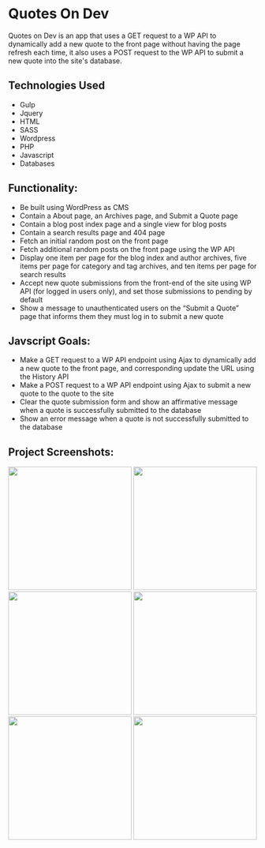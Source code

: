# Quotes On Dev
Quotes on Dev is an app that uses a GET request to a WP API to dynamically add a new quote to the front page without having the page refresh each time, it also uses a POST request to the WP API to submit a new quote into the site's database.

## Technologies Used
* Gulp
* Jquery
* HTML
* SASS
* Wordpress 
* PHP
* Javascript
* Databases

## Functionality:
* Be built using WordPress as CMS
* Contain a About page, an Archives page, and Submit a Quote page
* Contain a blog post index page and a single view for blog posts
* Contain a search results page and 404 page
* Fetch an initial random post on the front page
* Fetch additional random posts on the front page using the WP API
* Display one item per page for the blog index and author archives, five items per page for category and tag archives, and ten items per page for search results
* Accept new quote submissions from the front-end of the site using WP API (for logged in users only), and set those submissions to pending by default
* Show a message to unauthenticated users on the “Submit a Quote” page that informs them they must log in to submit a new quote

## Javscript Goals:
* Make a GET request to a WP API endpoint using Ajax to dynamically add a new quote to the front page, and corresponding update the URL using the History API
* Make a POST request to a WP API endpoint using Ajax to submit a new quote to the quote to the site
* Clear the quote submission form and show an affirmative message when a quote is successfully submitted to the database
* Show an error message when a quote is not successfully submitted to the database

## Project Screenshots:
<img src="https://i.imgur.com/luwiQya.png" width="250">
<img src="https://i.imgur.com/C29inzi.png" width="250">
<img src="https://i.imgur.com/V30fEkQ.png" width="250">
<img src="https://i.imgur.com/aHwRewT.png" width="250">
<img src="https://i.imgur.com/ZdcTM9i.png" width="250">
<img src="https://i.imgur.com/RJlb13D.png" width="250>
<img src="https://i.imgur.com/WPquKIC.png" width="250">
                                                  
                                                  
